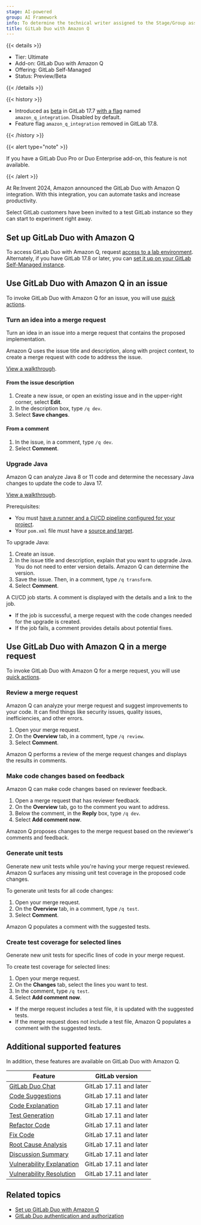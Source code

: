 ```yaml
---
stage: AI-powered
group: AI Framework
info: To determine the technical writer assigned to the Stage/Group associated with this page, see https://handbook.gitlab.com/handbook/product/ux/technical-writing/#assignments
title: GitLab Duo with Amazon Q
---
```


{{< details >}}

- Tier: Ultimate
- Add-on: GitLab Duo with Amazon Q
- Offering: GitLab Self-Managed
- Status: Preview/Beta

{{< /details >}}

{{< history >}}

- Introduced as [beta](../../policy/development_stages_support.md#beta) in GitLab 17.7 [with a flag](../../administration/feature_flags.md) named `amazon_q_integration`. Disabled by default.
- Feature flag `amazon_q_integration` removed in GitLab 17.8.

{{< /history >}}

{{< alert type="note" >}}

If you have a GitLab Duo Pro or Duo Enterprise add-on, this feature is not available.

{{< /alert >}}

At Re:Invent 2024, Amazon announced the GitLab Duo with Amazon Q integration.
With this integration, you can automate tasks and increase productivity.

Select GitLab customers have been invited to a test GitLab instance
so they can start to experiment right away.

## Set up GitLab Duo with Amazon Q

To access GitLab Duo with Amazon Q, request [access to a lab environment](https://about.gitlab.com/partners/technology-partners/aws/#interest).
Alternately, if you have GitLab 17.8 or later, you can
[set it up on your GitLab Self-Managed instance](setup.md).

## Use GitLab Duo with Amazon Q in an issue

To invoke GitLab Duo with Amazon Q for an issue, you will use [quick actions](../project/quick_actions.md).

### Turn an idea into a merge request

Turn an idea in an issue into a merge request that contains the proposed implementation.

Amazon Q uses the issue title and description, along with project context, to create a merge request
with code to address the issue.

[View a walkthrough](https://gitlab.navattic.com/duo-q).

#### From the issue description

1. Create a new issue, or open an existing issue and in the upper-right corner, select **Edit**.
1. In the description box, type `/q dev`.
1. Select **Save changes**.

#### From a comment

1. In the issue, in a comment, type `/q dev`.
1. Select **Comment**.

### Upgrade Java

Amazon Q can analyze Java 8 or 11 code and determine the necessary Java changes to update the code to Java 17.

[View a walkthrough](https://gitlab.navattic.com/duo-q-transform).

Prerequisites:

- You must [have a runner and a CI/CD pipeline configured for your project](../../ci/_index.md).
- Your `pom.xml` file must have a [source and target](https://maven.apache.org/plugins/maven-compiler-plugin/examples/set-compiler-source-and-target.html).

To upgrade Java:

1. Create an issue.
1. In the issue title and description, explain that you want to upgrade Java.
   You do not need to enter version details. Amazon Q can determine the version.
1. Save the issue. Then, in a comment, type `/q transform`.
1. Select **Comment**.

A CI/CD job starts. A comment is displayed with the details and a link to the job.

- If the job is successful, a merge request with the code changes needed for the upgrade is created.
- If the job fails, a comment provides details about potential fixes.

## Use GitLab Duo with Amazon Q in a merge request

To invoke GitLab Duo with Amazon Q for a merge request, you will use [quick actions](../project/quick_actions.md).

### Review a merge request

Amazon Q can analyze your merge request and suggest improvements to your code.
It can find things like security issues, quality issues, inefficiencies,
and other errors.

1. Open your merge request.
1. On the **Overview** tab, in a comment, type `/q review`.
1. Select **Comment**.

Amazon Q performs a review of the merge request changes
and displays the results in comments.

### Make code changes based on feedback

Amazon Q can make code changes based on reviewer feedback.

1. Open a merge request that has reviewer feedback.
1. On the **Overview** tab, go to the comment you want to address.
1. Below the comment, in the **Reply** box, type `/q dev`.
1. Select **Add comment now**.

Amazon Q proposes changes to the merge request based on the reviewer's comments and feedback.

### Generate unit tests

Generate new unit tests while you're having your merge request reviewed.
Amazon Q surfaces any missing unit test coverage in the proposed code changes.

To generate unit tests for all code changes:

1. Open your merge request.
1. On the **Overview** tab, in a comment, type `/q test`.
1. Select **Comment**.

Amazon Q populates a comment with the suggested tests.

### Create test coverage for selected lines

Generate new unit tests for specific lines of code in your merge request.

To create test coverage for selected lines:

1. Open your merge request.
1. On the **Changes** tab, select the lines you want to test.
1. In the comment, type `/q test`.
1. Select **Add comment now**.

- If the merge request includes a test file, it is updated with the suggested tests.
- If the merge request does not include a test file, Amazon Q populates a comment with the suggested tests.

## Additional supported features

In addition, these features are available on GitLab Duo with Amazon Q.

| Feature                                                                                                                                | GitLab version |
|----------------------------------------------------------------------------------------------------------------------------------------|----------------|
| [GitLab Duo Chat](../gitlab_duo_chat/_index.md)                                                                                | GitLab 17.11 and later |
| [Code Suggestions](../project/repository/code_suggestions/_index.md)                                                           | GitLab 17.11 and later |
| [Code Explanation](../project/repository/code_explain.md)                                                                      | GitLab 17.11 and later |
| [Test Generation](../gitlab_duo_chat/examples.md#write-tests-in-the-ide)                                                       | GitLab 17.11 and later |
| [Refactor Code](../gitlab_duo_chat/examples.md#refactor-code-in-the-ide)                                                       | GitLab 17.11 and later |
| [Fix Code](../gitlab_duo_chat/examples.md#fix-code-in-the-ide)                                                                 | GitLab 17.11 and later |
| [Root Cause Analysis](../gitlab_duo_chat/examples.md#troubleshoot-failed-cicd-jobs-with-root-cause-analysis)                   | GitLab 17.11 and later |
| [Discussion Summary](../discussions/_index.md#summarize-issue-discussions-with-duo-chat)                                       | GitLab 17.11 and later |
| [Vulnerability Explanation](../application_security/vulnerabilities/_index.md#explaining-a-vulnerability)                      | GitLab 17.11 and later |
| [Vulnerability Resolution](../application_security/vulnerabilities/_index.md#vulnerability-resolution)                         | GitLab 17.11 and later |

## Related topics

- [Set up GitLab Duo with Amazon Q](setup.md)
- [GitLab Duo authentication and authorization](../gitlab_duo/security.md)
